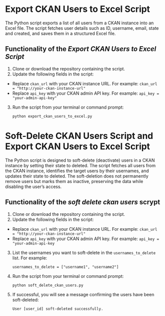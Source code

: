 # Export CKAN Users to Excel Script
The Python script exports a list of all users from a CKAN instance into an Excel file. The script fetches user details such as ID, username, email, state and created, and saves them in a structured Excel file.

## Functionality of the *Export CKAN Users to Excel Script*
1. Clone or download the repository containing the script.
2. Update the following fields in the script:
- Replace `ckan_url` with your CKAN instance URL.
  For example: `ckan_url = "http://your-ckan-instance-url"`
- Replace `api_key` with your CKAN admin API key.
  For example: `api_key = "your-admin-api-key"`
3. Run the script from your terminal or command prompt:
  
   `python export_ckan_users_to_excel.py`



# Soft-Delete CKAN Users Script and Export CKAN Users to Excel Script

The Python script is designed to soft-delete (deactivate) users in a CKAN instance by setting their state to deleted. The script fetches all users from the CKAN instance, identifies the target users by their usernames, and updates their state to deleted.
The soft-deletion does not permanently remove users but marks them as inactive, preserving the data while disabling the user’s access.

## Functionality of the *soft delete ckan users* scrypt
1. Clone or download the repository containing the script.
2. Update the following fields in the script:
- Replace `ckan_url` with your CKAN instance URL.
  For example: `ckan_url = "http://your-ckan-instance-url"`
- Replace `api_key` with your CKAN admin API key.
  For example: `api_key = "your-admin-api-key`
3. List the usernames you want to soft-delete in the `usernames_to_delete` list. For example:
  
   `usernames_to_delete = ["username1", "username2"]`
4. Run the script from your terminal or command prompt:
  
   `python soft_delete_ckan_users.py`
5. If successful, you will see a message confirming the users have been soft-deleted:
  
   `User [user_id] soft-deleted successfully.`
